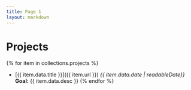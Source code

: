 ```yaml
---
title: Page 1
layout: markdown
---
```


# Projects
  
  {% for item in collections.projects %}
  - [{{ item.data.title }}]({{ item.url }}) 
  _{{ item.data.date | readableDate}}_
  **Goal:** {{ item.data.desc }}
  {% endfor %}